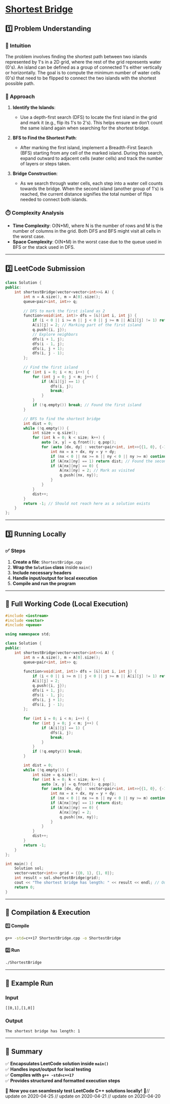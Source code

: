 # **[Shortest Bridge](https://leetcode.com/problems/shortest-bridge/description/)**  

## **1️⃣ Problem Understanding**  
### **📌 Intuition**  
The problem involves finding the shortest path between two islands represented by 1's in a 2D grid, where the rest of the grid represents water (0's). An island can be defined as a group of connected 1's either vertically or horizontally. The goal is to compute the minimum number of water cells (0's) that need to be flipped to connect the two islands with the shortest possible path.

### **🚀 Approach**  
1. **Identify the Islands**:  
   - Use a depth-first search (DFS) to locate the first island in the grid and mark it (e.g., flip its 1's to 2's). This helps ensure we don’t count the same island again when searching for the shortest bridge.
  
2. **BFS to Find the Shortest Path**:  
   - After marking the first island, implement a Breadth-First Search (BFS) starting from any cell of the marked island. During this search, expand outward to adjacent cells (water cells) and track the number of layers or steps taken.
  
3. **Bridge Construction**:  
   - As we search through water cells, each step into a water cell counts towards the bridge. When the second island (another group of 1's) is reached, the current distance signifies the total number of flips needed to connect both islands.

### **⏱️ Complexity Analysis**  
- **Time Complexity**: O(N*M), where N is the number of rows and M is the number of columns in the grid. Both DFS and BFS might visit all cells in the worst case.  
- **Space Complexity**: O(N*M) in the worst case due to the queue used in BFS or the stack used in DFS.

---  

## **2️⃣ LeetCode Submission**  
```cpp
class Solution {
public:
    int shortestBridge(vector<vector<int>>& A) {
        int n = A.size(), m = A[0].size();
        queue<pair<int, int>> q;
        
        // DFS to mark the first island as 2
        function<void(int, int)> dfs = [&](int i, int j) {
            if (i < 0 || i >= n || j < 0 || j >= m || A[i][j] != 1) return;
            A[i][j] = 2; // Marking part of the first island
            q.push({i, j});
            // Explore neighbors
            dfs(i + 1, j);
            dfs(i - 1, j);
            dfs(i, j + 1);
            dfs(i, j - 1);
        };
        
        // Find the first island
        for (int i = 0; i < n; i++) {
            for (int j = 0; j < m; j++) {
                if (A[i][j] == 1) {
                    dfs(i, j);
                    break;
                }
            }
            if (!q.empty()) break; // Found the first island
        }

        // BFS to find the shortest bridge
        int dist = 0;
        while (!q.empty()) {
            int size = q.size();
            for (int k = 0; k < size; k++) {
                auto [x, y] = q.front(); q.pop();
                for (auto [dx, dy] : vector<pair<int, int>>{{1, 0}, {-1, 0}, {0, 1}, {0, -1}}) {
                    int nx = x + dx, ny = y + dy;
                    if (nx < 0 || nx >= n || ny < 0 || ny >= m) continue;
                    if (A[nx][ny] == 1) return dist; // Found the second island
                    if (A[nx][ny] == 0) {
                        A[nx][ny] = 2; // Mark as visited
                        q.push({nx, ny});
                    }
                }
            }
            dist++;
        }
        return -1; // Should not reach here as a solution exists
    }
};
```  

---  

## **3️⃣ Running Locally**  
### **✅ Steps**  
1. **Create a file**: `ShortestBridge.cpp`  
2. **Wrap the `Solution` class** inside `main()`  
3. **Include necessary headers**  
4. **Handle input/output for local execution**  
5. **Compile and run the program**  

---  

## **📝 Full Working Code (Local Execution)**  
```cpp
#include <iostream>
#include <vector>
#include <queue>

using namespace std;

class Solution {
public:
    int shortestBridge(vector<vector<int>>& A) {
        int n = A.size(), m = A[0].size();
        queue<pair<int, int>> q;
        
        function<void(int, int)> dfs = [&](int i, int j) {
            if (i < 0 || i >= n || j < 0 || j >= m || A[i][j] != 1) return;
            A[i][j] = 2; 
            q.push({i, j});  
            dfs(i + 1, j);
            dfs(i - 1, j);
            dfs(i, j + 1);
            dfs(i, j - 1);
        };
        
        for (int i = 0; i < n; i++) {
            for (int j = 0; j < m; j++) {
                if (A[i][j] == 1) {
                    dfs(i, j);
                    break;
                }
            }
            if (!q.empty()) break; 
        }

        int dist = 0;
        while (!q.empty()) {
            int size = q.size();
            for (int k = 0; k < size; k++) {
                auto [x, y] = q.front(); q.pop();
                for (auto [dx, dy] : vector<pair<int, int>>{{1, 0}, {-1, 0}, {0, 1}, {0, -1}}) {
                    int nx = x + dx, ny = y + dy;
                    if (nx < 0 || nx >= n || ny < 0 || ny >= m) continue;
                    if (A[nx][ny] == 1) return dist; 
                    if (A[nx][ny] == 0) {
                        A[nx][ny] = 2; 
                        q.push({nx, ny});
                    }
                }
            }
            dist++;
        }
        return -1; 
    }
};

int main() {
    Solution sol;
    vector<vector<int>> grid = {{0, 1}, {1, 0}};
    int result = sol.shortestBridge(grid);
    cout << "The shortest bridge has length: " << result << endl; // Output should be 1
    return 0;
}
```  

---  

## **🔧 Compilation & Execution**  
#### **1️⃣ Compile**  
```bash
g++ -std=c++17 ShortestBridge.cpp -o ShortestBridge
```  

#### **2️⃣ Run**  
```bash
./ShortestBridge
```  

---  

## **🎯 Example Run**  
### **Input**  
```
[[0,1],[1,0]]
```  
### **Output**  
```
The shortest bridge has length: 1
```  

---  

## **📌 Summary**  
✅ **Encapsulates LeetCode solution inside `main()`**  
✅ **Handles input/output for local testing**  
✅ **Compiles with `g++ -std=c++17`**  
✅ **Provides structured and formatted execution steps**  

🚀 **Now you can seamlessly test LeetCode C++ solutions locally!** 🚀// update on 2020-04-25
// update on 2020-04-21
// update on 2020-04-20
